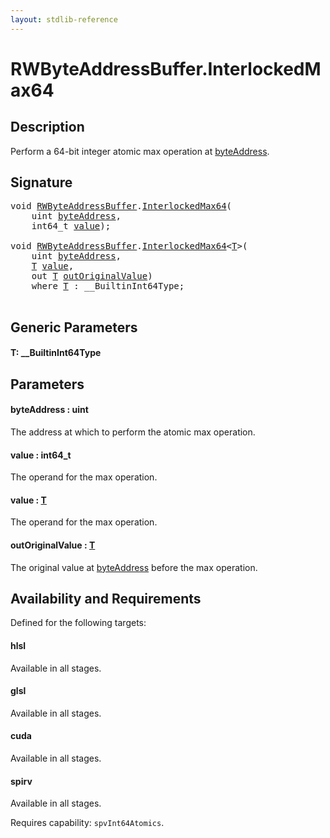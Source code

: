 ```yaml
---
layout: stdlib-reference
---
```


# RWByteAddressBuffer\.InterlockedMax64

## Description

Perform a 64-bit integer atomic max operation at <span class='code'><a href="interlockedmax64-0b.html#decl-byteAddress" class="code_param">byteAddress</a></span>.



## Signature 

<pre>
<span class="code_keyword">void</span> <a href="../types/rwbyteaddressbuffer-0126d/index.html" class="code_type">RWByteAddressBuffer</a>.<a href="interlockedmax64-0b.html">InterlockedMax64</a>(
    <span class="code_keyword">uint</span> <a href="interlockedmax64-0b.html#decl-byteAddress" class="code_param">byteAddress</a>,
    int64_t <a href="interlockedmax64-0b.html#decl-value" class="code_param">value</a>);

<span class="code_keyword">void</span> <a href="../types/rwbyteaddressbuffer-0126d/index.html" class="code_type">RWByteAddressBuffer</a>.<a href="interlockedmax64-0b.html">InterlockedMax64</a>&lt;<a href="interlockedmax64-0b.html#typeparam-T" class="code_type">T</a>&gt;(
    <span class="code_keyword">uint</span> <a href="interlockedmax64-0b.html#decl-byteAddress" class="code_param">byteAddress</a>,
    <a href="interlockedmax64-0b.html#typeparam-T" class="code_type">T</a> <a href="interlockedmax64-0b.html#decl-value" class="code_param">value</a>,
    <span class="code_keyword">out</span> <a href="interlockedmax64-0b.html#typeparam-T" class="code_type">T</a> <a href="interlockedmax64-0b.html#decl-outOriginalValue" class="code_param">outOriginalValue</a>)
    <span class='code_keyword'>where</span> <a href="interlockedmax64-0b.html#typeparam-T" class="code_type">T</a> : __BuiltinInt64Type;

</pre>

## Generic Parameters

####  <a id="typeparam-T"></a>T: \_\_BuiltinInt64Type

## Parameters

####  <a id="decl-byteAddress"></a>byteAddress  : uint
The address at which to perform the atomic max operation.

####  <a id="decl-value"></a>value  : int64\_t
The operand for the max operation.

####  <a id="decl-value"></a>value  : [T](interlockedmax64-0b.html#typeparam-T)
The operand for the max operation.

####  <a id="decl-outOriginalValue"></a>outOriginalValue  : [T](interlockedmax64-0b.html#typeparam-T)
The original value at <span class='code'><a href="interlockedmax64-0b.html#decl-byteAddress" class="code_param">byteAddress</a></span> before the max operation.


## Availability and Requirements

Defined for the following targets:

#### hlsl
Available in all stages.

#### glsl
Available in all stages.

#### cuda
Available in all stages.

#### spirv
Available in all stages.

Requires capability: `spvInt64Atomics`.


